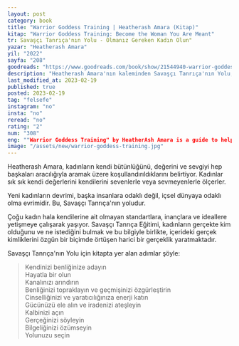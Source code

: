 ```yaml
---
layout: post
category: book
title: "Warrior Goddess Training | Heatherash Amara (Kitap)"
kitap: "Warrior Goddess Training: Become the Woman You Are Meant"
tr: Savaşçı Tanrıça'nın Yolu - Olmanız Gereken Kadın Olun"
yazar: "Heatherash Amara"
yil: "2022"
sayfa: "208"
goodreads: "https://www.goodreads.com/book/show/21544940-warrior-goddess-training"
description: "Heatherash Amara'nın kaleminden Savaşçı Tanrıça'nın Yolu, kadınların kendi kimliklerini yeniden keşfetmeleri ve dişil enerjilerini yükseltmeleri için rehber bir kitap."
last_modified_at: 2023-02-19
published: true
posted: 2023-02-19
tag: "felsefe"
instagram: "no"
insta: "no"
reread: "no"
rating: "2"
num: "308"
eng: ""Warrior Goddess Training" by HeatherAsh Amara is a guide to help women rediscover their power, authenticity, and wholeness. The book offers practical tools and practices to overcome self-doubt, fear, and limiting beliefs, and to cultivate self-love, inner peace, and joy. Drawing on ancient wisdom and modern psychology, the book emphasizes the importance of mindfulness, meditation, creativity, and community in the journey of self-discovery and personal transformation."
image: "/assets/new/warrior-goddess-training.jpg"
---
```


Heatherash Amara, kadınların kendi bütünlüğünü, değerini ve sevgiyi hep başkaları aracılığıyla aramak üzere koşullandırıldıklarını belirtiyor. Kadınlar sık sık kendi değerlerini kendilerini sevenlerle veya sevmeyenlerle ölçerler.

Yeni kadınların devrimi, başka insanlara odaklı değil, içsel dünyaya odaklı olma evrimidir. Bu, Savaşçı Tanrıça'nın yoludur.

Çoğu kadın hala kendilerine ait olmayan standartlara, inançlara ve ideallere yetişmeye çalışarak yaşıyor. Savaşçı Tanrıça Eğitimi, kadınların gerçekte kim olduğunu ve ne istediğini bulmak ve bu bilgiyle birlikte, içerideki gerçek kimliklerini özgün bir biçimde örtüşen harici bir gerçeklik yaratmaktadır. 

Savaşçı Tanrıça'nın Yolu için kitapta yer alan adımlar şöyle:

> Kendinizi benliğinize adayın  
> Hayatla bir olun  
> Kanalınızı arındırın  
> Benliğinizi topraklayın ve geçmişinizi özgürleştirin  
> Cinselliğinizi ve yaratıcılığınıza enerji katın  
> Gücünüzü ele alın ve iradenizi ateşleyin  
> Kalbinizi açın  
> Gerçeğinizi söyleyin  
> Bilgeliğinizi özümseyin  
> Yolunuzu seçin  


